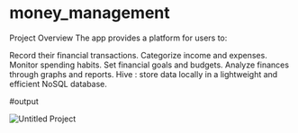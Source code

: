 # money_management


Project Overview
The app provides a platform for users to:

Record their financial transactions.
Categorize income and expenses.
Monitor spending habits.
Set financial goals and budgets.
Analyze finances through graphs and reports.
Hive : store data locally in a lightweight and efficient NoSQL database.


#output




![Untitled Project](https://github.com/user-attachments/assets/25bea994-fddf-423c-b674-f6cce2a8cf22)

